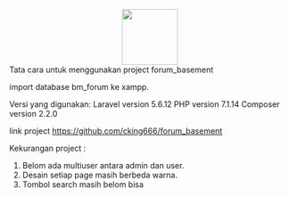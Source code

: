 <div id="header" align="center">
  <img src="https://media.giphy.com/media/M9gbBd9nbDrOTu1Mqx/giphy.gif" width="100"/>
</div>
<div id="badges"
     <img src="https://komarev.com/ghpvc/?username=cking666" alt=""/>
</div>
Tata cara untuk menggunakan project forum_basement

import database bm_forum ke xampp.


Versi yang digunakan:
Laravel version 5.6.12
PHP version 7.1.14
Composer version 2.2.0


link project https://github.com/cking666/forum_basement


Kekurangan project :
1. Belom ada multiuser antara admin dan user.
2. Desain setiap page masih berbeda warna.
3. Tombol search masih belom bisa
